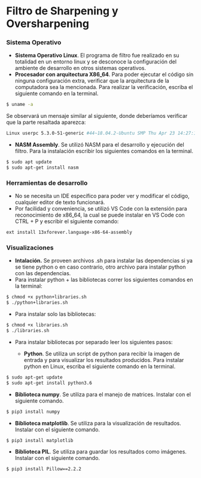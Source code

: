 # Filtro de Sharpening y Oversharpening


### Sistema Operativo
- **Sistema Operativo Linux**. El programa de filtro fue realizado en su totalidad en un entorno linux y se desconoce la configuración del ambiente de desarrollo en otros sistemas operativos.
- **Procesador con arquitectura X86_64**. Para poder ejecutar el código sin ninguna configuración extra, verificar que la arquitectura de la computadora sea la mencionada. Para realizar la verificación, escriba el siguiente comando en la terminal.
```sh
$ uname -a
```

Se observará un mensaje similar al siguiente, donde deberíamos verificar que la parte resaltada aparezca:
```sh
Linux userpc 5.3.0-51-generic #44~18.04.2-Ubuntu SMP Thu Apr 23 14:27:18 UTC 2020 **x86_64 x86_64 x86_64** GNU/Linux
```
- **NASM Assembly**. Se utilizó NASM para el desarrollo y ejecución del filtro. Para la instalación escribir los siguientes comandos en la terminal.
 ```sh
$ sudo apt update
$ sudo apt-get install nasm
```
### Herramientas de desarrollo
- No se necesita un IDE específico para poder ver y modificar el código, cualquier editor de texto funcionará.
- Por facilidad y conveniencia, se utilizó VS Code con la extensión para reconocimiento de x86_64, la cual se puede instalar en VS Code con CTRL + P y escribir el siguiente comando:
 ```sh
ext install 13xforever.language-x86-64-assembly
```
### Visualizaciones
  - **Intalación.** Se proveen archivos .sh para instalar las dependencias si ya se tiene python o en caso contrario, otro archivo para instalar python con las dependencias. 
- Para instalar python + las bibliotecas correr los siguientes comandos en la terminal:
 ```sh
$ chmod +x python+libraries.sh
$ ./python+libraries.sh
```
- Para instalar solo las bibliotecas:
 ```sh
$ chmod +x libraries.sh
$ ./libraries.sh
```

- Para instalar bibliotecas por separado leer los siguientes pasos:

  - **Python**. Se utiliza un script de python para recibir la imagen de entrada y para visualizar los resultados producidos. Para instalar python en Linux, escriba el siguiente comando en la terminal.
 ```sh
$ sudo apt-get update
$ sudo apt-get install python3.6
```
- **Biblioteca numpy**. Se utiliza para el manejo de matrices. Instalar con el siguiente comando.
 ```sh
$ pip3 install numpy
```
- **Biblioteca matplotlib**. Se utiliza para la visualización de resultados. Instalar con el siguiente comando.
 ```sh
$ pip3 install matplotlib
```

- **Biblioteca PIL**. Se utiliza para guardar los resultados como imágenes. Instalar con el siguiente comando.
 ```sh
$ pip3 install Pillow==2.2.2
```
